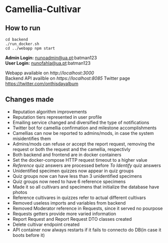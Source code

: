 # Camellia-Cultivar
## How to run
```
cd backend
./run_docker.sh
cd ../webapp npm start
```

**Admin Login:** nunoadmin@ua.pt:batman123  
**User Login:**  nunofahla@ua.pt:batman123

Webapp available on *http://localhost:3000*  
Backend API availble on *https://localhost:8085*
Twitter page https://twitter.com/onthisdayalbum

## Changes made
- Reputation algorithm improvements
- Reputation tiers represented in user profile
- Emailing service changed and diversified the type of notifications
- Twitter bot for camellia confirmation and milestone accomplishments
- Camellias can now be reported to admins/mods, in case the system misidentifies them
- Admins/mods can refuse or accept the report request, removing the request or both the request and the camellia, respectivly
- Both backend and frontend are in docker containers
- Set the docker-compose HTTP request timeout to a higher value
- *Reference* quiz answers are processed before *To Identify* quiz answers
- Unidentified specimen quizzes now appear in quiz groups
- Quiz groups now can have less than 3 unidentified specimens
- Quiz groups now need to have 6 reference specimens
- Made it so all cultivars and specimens that initialize the database have photos
- Reference cultivares in quizzes refer to actual different cultivars
- Removed useless imports and variables from backend
- Removed Moderator reference in Requests, since it served no pourpose
- Requests getters provide more varied information
- Report Request and Report Request DTO classes created
- Delete cultivar endpoint created
- API container now always restarts if it fails to connecto do DB(in case it boots before it)